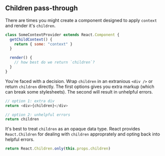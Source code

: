 ## Children pass-through

There are times you might create a component designed to apply `context` and render it's `children`.

```js
class SomeContextProvider extends React.Component {
  getChildContext() {
    return { some: "context" }
  }

  render() {
    // how best do we return `children`?
  }
}
```

You're faced with a decision. Wrap `children` in an extranious `<div />` or return `children` directly. The first options gives you extra markup (which can break some stylesheets). The second will result in unhelpful errors.

```js
// option 1: extra div
return <div>{children}</div>

// option 2: unhelpful errors
return children
```

It's best to treat `children` as an opaque data type. React provides `React.Children` for dealing with `children` approprately and opting back into helpful errors.

```js
return React.Children.only(this.props.children)
```